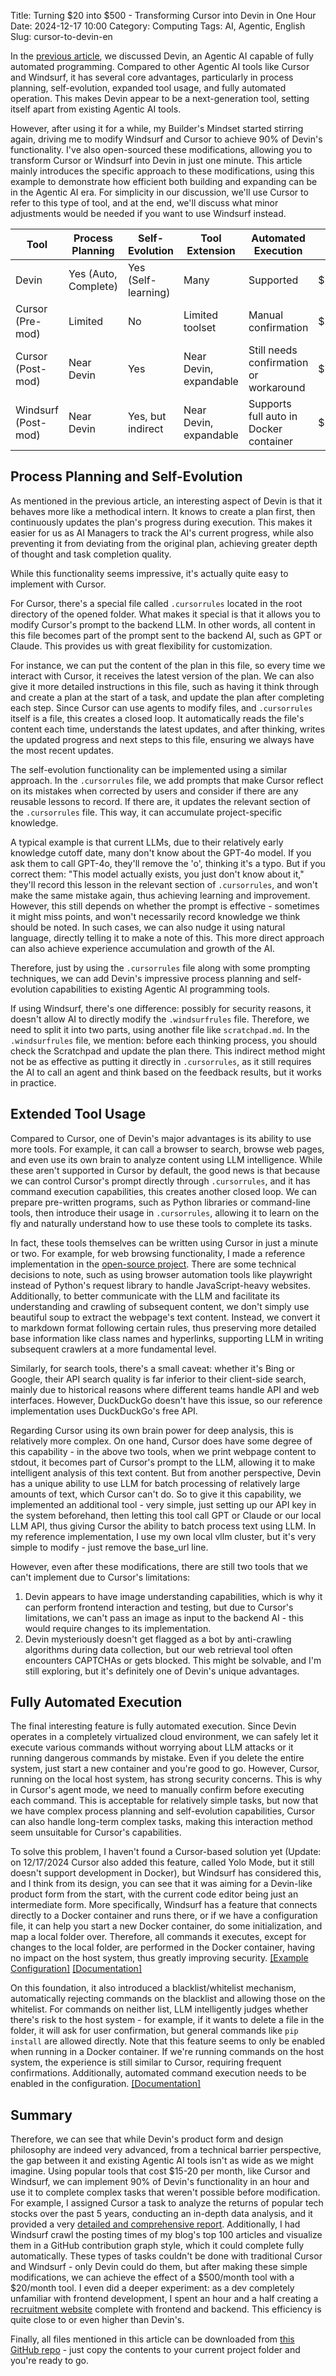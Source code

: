 Title: Turning $20 into $500 - Transforming Cursor into Devin in One Hour
Date: 2024-12-17 10:00
Category: Computing
Tags: AI, Agentic, English
Slug: cursor-to-devin-en

In the [previous article](https://yage.ai/devin-vs-agent-cursor-en.html), we discussed Devin, an Agentic AI capable of fully automated programming. Compared to other Agentic AI tools like Cursor and Windsurf, it has several core advantages, particularly in process planning, self-evolution, expanded tool usage, and fully automated operation. This makes Devin appear to be a next-generation tool, setting itself apart from existing Agentic AI tools.

However, after using it for a while, my Builder's Mindset started stirring again, driving me to modify Windsurf and Cursor to achieve 90% of Devin's functionality. I've also open-sourced these modifications, allowing you to transform Cursor or Windsurf into Devin in just one minute. This article mainly introduces the specific approach to these modifications, using this example to demonstrate how efficient both building and expanding can be in the Agentic AI era. For simplicity in our discussion, we'll use Cursor to refer to this type of tool, and at the end, we'll discuss what minor adjustments would be needed if you want to use Windsurf instead.

| Tool                | Process Planning     | Self-Evolution    | Tool Extension   | Automated Execution | Price      |
|--------------------|---------------------|------------------|-----------------|-------------------|------------|
| Devin              | Yes (Auto, Complete) | Yes (Self-learning) | Many           | Supported         | $500/month |
| Cursor (Pre-mod)   | Limited             | No               | Limited toolset | Manual confirmation| $20/month  |
| Cursor (Post-mod)  | Near Devin          | Yes              | Near Devin, expandable | Still needs confirmation or workaround | $20/month |
| Windsurf (Post-mod)| Near Devin          | Yes, but indirect | Near Devin, expandable | Supports full auto in Docker container | $15/month |

## Process Planning and Self-Evolution

As mentioned in the previous article, an interesting aspect of Devin is that it behaves more like a methodical intern. It knows to create a plan first, then continuously updates the plan's progress during execution. This makes it easier for us as AI Managers to track the AI's current progress, while also preventing it from deviating from the original plan, achieving greater depth of thought and task completion quality.

While this functionality seems impressive, it's actually quite easy to implement with Cursor.

For Cursor, there's a special file called `.cursorrules` located in the root directory of the opened folder. What makes it special is that it allows you to modify Cursor's prompt to the backend LLM. In other words, all content in this file becomes part of the prompt sent to the backend AI, such as GPT or Claude. This provides us with great flexibility for customization.

For instance, we can put the content of the plan in this file, so every time we interact with Cursor, it receives the latest version of the plan. We can also give it more detailed instructions in this file, such as having it think through and create a plan at the start of a task, and update the plan after completing each step. Since Cursor can use agents to modify files, and `.cursorrules` itself is a file, this creates a closed loop. It automatically reads the file's content each time, understands the latest updates, and after thinking, writes the updated progress and next steps to this file, ensuring we always have the most recent updates.

The self-evolution functionality can be implemented using a similar approach. In the `.cursorrules` file, we add prompts that make Cursor reflect on its mistakes when corrected by users and consider if there are any reusable lessons to record. If there are, it updates the relevant section of the `.cursorrules` file. This way, it can accumulate project-specific knowledge.

A typical example is that current LLMs, due to their relatively early knowledge cutoff date, many don't know about the GPT-4o model. If you ask them to call GPT-4o, they'll remove the 'o', thinking it's a typo. But if you correct them: "This model actually exists, you just don't know about it," they'll record this lesson in the relevant section of `.cursorrules`, and won't make the same mistake again, thus achieving learning and improvement. However, this still depends on whether the prompt is effective - sometimes it might miss points, and won't necessarily record knowledge we think should be noted. In such cases, we can also nudge it using natural language, directly telling it to make a note of this. This more direct approach can also achieve experience accumulation and growth of the AI.

Therefore, just by using the `.cursorrules` file along with some prompting techniques, we can add Devin's impressive process planning and self-evolution capabilities to existing Agentic AI programming tools.

If using Windsurf, there's one difference: possibly for security reasons, it doesn't allow AI to directly modify the `.windsurfrules` file. Therefore, we need to split it into two parts, using another file like `scratchpad.md`. In the `.windsurfrules` file, we mention: before each thinking process, you should check the Scratchpad and update the plan there. This indirect method might not be as effective as putting it directly in `.cursorrules`, as it still requires the AI to call an agent and think based on the feedback results, but it works in practice.

## Extended Tool Usage

Compared to Cursor, one of Devin's major advantages is its ability to use more tools. For example, it can call a browser to search, browse web pages, and even use its own brain to analyze content using LLM intelligence. While these aren't supported in Cursor by default, the good news is that because we can control Cursor's prompt directly through `.cursorrules`, and it has command execution capabilities, this creates another closed loop. We can prepare pre-written programs, such as Python libraries or command-line tools, then introduce their usage in `.cursorrules`, allowing it to learn on the fly and naturally understand how to use these tools to complete its tasks.

In fact, these tools themselves can be written using Cursor in just a minute or two. For example, for web browsing functionality, I made a reference implementation in the [open-source project](https://github.com/grapeot/devin.cursorrules). There are some technical decisions to note, such as using browser automation tools like playwright instead of Python's request library to handle JavaScript-heavy websites. Additionally, to better communicate with the LLM and facilitate its understanding and crawling of subsequent content, we don't simply use beautiful soup to extract the webpage's text content. Instead, we convert it to markdown format following certain rules, thus preserving more detailed base information like class names and hyperlinks, supporting LLM in writing subsequent crawlers at a more fundamental level.

Similarly, for search tools, there's a small caveat: whether it's Bing or Google, their API search quality is far inferior to their client-side search, mainly due to historical reasons where different teams handle API and web interfaces. However, DuckDuckGo doesn't have this issue, so our reference implementation uses DuckDuckGo's free API.

Regarding Cursor using its own brain power for deep analysis, this is relatively more complex. On one hand, Cursor does have some degree of this capability - in the above two tools, when we print webpage content to stdout, it becomes part of Cursor's prompt to the LLM, allowing it to make intelligent analysis of this text content. But from another perspective, Devin has a unique ability to use LLM for batch processing of relatively large amounts of text, which Cursor can't do. So to give it this capability, we implemented an additional tool - very simple, just setting up our API key in the system beforehand, then letting this tool call GPT or Claude or our local LLM API, thus giving Cursor the ability to batch process text using LLM. In my reference implementation, I use my own local vllm cluster, but it's very simple to modify - just remove the base_url line.

However, even after these modifications, there are still two tools that we can't implement due to Cursor's limitations:

1. Devin appears to have image understanding capabilities, which is why it can perform frontend interaction and testing, but due to Cursor's limitations, we can't pass an image as input to the backend AI - this would require changes to its implementation.
2. Devin mysteriously doesn't get flagged as a bot by anti-crawling algorithms during data collection, but our web retrieval tool often encounters CAPTCHAs or gets blocked. This might be solvable, and I'm still exploring, but it's definitely one of Devin's unique advantages.

## Fully Automated Execution

The final interesting feature is fully automated execution. Since Devin operates in a completely virtualized cloud environment, we can safely let it execute various commands without worrying about LLM attacks or it running dangerous commands by mistake. Even if you delete the entire system, just start a new container and you're good to go. However, Cursor, running on the local host system, has strong security concerns. This is why in Cursor's agent mode, we need to manually confirm before executing each command. This is acceptable for relatively simple tasks, but now that we have complex process planning and self-evolution capabilities, Cursor can also handle long-term complex tasks, making this interaction method seem unsuitable for Cursor's capabilities.

To solve this problem, I haven't found a Cursor-based solution yet (Update: on 12/17/2024 Cursor also added this feature, called Yolo Mode, but it still doesn't support development in Docker), but Windsurf has considered this, and I think from its design, you can see that it was aiming for a Devin-like product form from the start, with the current code editor being just an intermediate form. More specifically, Windsurf has a feature that connects directly to a Docker container and runs there, or if we have a configuration file, it can help you start a new Docker container, do some initialization, and map a local folder over. Therefore, all commands it executes, except for changes to the local folder, are performed in the Docker container, having no impact on the host system, thus greatly improving security. [[Example Configuration]](https://github.com/grapeot/devin.cursorrules/blob/master/.devcontainer/devcontainer.json) [[Documentation]](https://docs.codeium.com/windsurf/advanced#dev-containers-beta)

On this foundation, it also introduced a blacklist/whitelist mechanism, automatically rejecting commands on the blacklist and allowing those on the whitelist. For commands on neither list, LLM intelligently judges whether there's risk to the host system - for example, if it wants to delete a file in the folder, it will ask for user confirmation, but general commands like `pip install` are allowed directly. Note that this feature seems to only be enabled when running in a Docker container. If we're running commands on the host system, the experience is still similar to Cursor, requiring frequent confirmations. Additionally, automated command execution needs to be enabled in the configuration. [[Documentation]](https://docs.codeium.com/windsurf/cascade#terminal-commands)

## Summary

Therefore, we can see that while Devin's product form and design philosophy are indeed very advanced, from a technical barrier perspective, the gap between it and existing Agentic AI tools isn't as wide as we might imagine. Using popular tools that cost $15-20 per month, like Cursor and Windsurf, we can implement 90% of Devin's functionality in an hour and use it to complete complex tasks that weren't possible before modification. For example, I assigned Cursor a task to analyze the returns of popular tech stocks over the past 5 years, conducting an in-depth data analysis, and it provided a very [detailed and comprehensive report](https://yage.ai/cursor_stock/). Additionally, I had Windsurf crawl the posting times of my blog's top 100 articles and visualize them in a GitHub contribution graph style, which it could complete fully automatically. These types of tasks couldn't be done with traditional Cursor and Windsurf - only Devin could do them, but after making these simple modifications, we can achieve the effect of a $500/month tool with a $20/month tool. I even did a deeper experiment: as a dev completely unfamiliar with frontend development, I spent an hour and a half creating a [recruitment website](https://github.com/grapeot/WeiLaiKeJi/) complete with frontend and backend. This efficiency is quite close to or even higher than Devin's.

Finally, all files mentioned in this article can be downloaded from [this GitHub repo](https://github.com/grapeot/devin.cursorrules) - just copy the contents to your current project folder and you're ready to go.